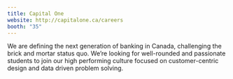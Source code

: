 ```yaml
---
title: Capital One
website: http://capitalone.ca/careers
booth: "35"
---
```


We are defining the next generation of banking in Canada, challenging the brick and mortar status quo. We’re looking for well-rounded and passionate students to join our high performing culture focused on customer-centric design and data driven problem solving.
